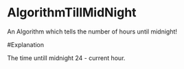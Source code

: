 # AlgorithmTillMidNight
An Algorithm which tells the number of hours until midnight!

#Explanation

The time untill midnight 24 - current hour.
